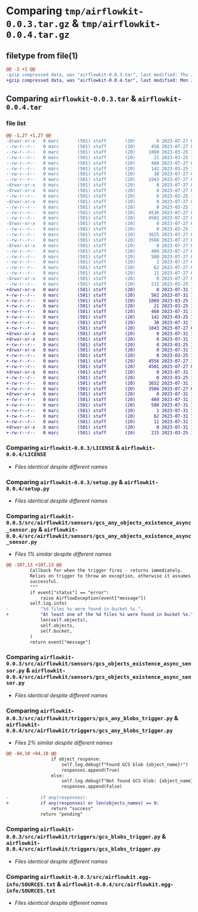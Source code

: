 # Comparing `tmp/airflowkit-0.0.3.tar.gz` & `tmp/airflowkit-0.0.4.tar.gz`

## filetype from file(1)

```diff
@@ -1 +1 @@
-gzip compressed data, was "airflowkit-0.0.3.tar", last modified: Thu Jul 27 09:42:56 2023, max compression
+gzip compressed data, was "airflowkit-0.0.4.tar", last modified: Mon Jul 31 13:47:06 2023, max compression
```

## Comparing `airflowkit-0.0.3.tar` & `airflowkit-0.0.4.tar`

### file list

```diff
@@ -1,27 +1,27 @@
-drwxr-xr-x   0 marc       (501) staff       (20)        0 2023-07-27 09:42:56.475052 airflowkit-0.0.3/
--rw-r--r--   0 marc       (501) staff       (20)      458 2023-07-27 09:42:03.000000 airflowkit-0.0.3/CHANGELOG.md
--rw-r--r--   0 marc       (501) staff       (20)     1069 2023-03-25 13:22:59.000000 airflowkit-0.0.3/LICENSE
--rw-r--r--   0 marc       (501) staff       (20)       21 2023-03-25 13:22:59.000000 airflowkit-0.0.3/MANIFEST.in
--rw-r--r--   0 marc       (501) staff       (20)      460 2023-07-27 09:42:56.474911 airflowkit-0.0.3/PKG-INFO
--rw-r--r--   0 marc       (501) staff       (20)      142 2023-03-25 13:25:40.000000 airflowkit-0.0.3/README.md
--rw-r--r--   0 marc       (501) staff       (20)       38 2023-07-27 09:42:56.475094 airflowkit-0.0.3/setup.cfg
--rw-r--r--   0 marc       (501) staff       (20)     1043 2023-07-27 09:41:18.000000 airflowkit-0.0.3/setup.py
-drwxr-xr-x   0 marc       (501) staff       (20)        0 2023-07-27 09:42:56.472218 airflowkit-0.0.3/src/
-drwxr-xr-x   0 marc       (501) staff       (20)        0 2023-07-27 09:42:56.473331 airflowkit-0.0.3/src/airflowkit/
--rw-r--r--   0 marc       (501) staff       (20)        0 2023-03-25 13:33:15.000000 airflowkit-0.0.3/src/airflowkit/__init__.py
-drwxr-xr-x   0 marc       (501) staff       (20)        0 2023-07-27 09:42:56.474316 airflowkit-0.0.3/src/airflowkit/sensors/
--rw-r--r--   0 marc       (501) staff       (20)        0 2023-03-25 13:27:19.000000 airflowkit-0.0.3/src/airflowkit/sensors/__init__.py
--rw-r--r--   0 marc       (501) staff       (20)     4536 2023-07-27 08:27:10.000000 airflowkit-0.0.3/src/airflowkit/sensors/gcs_any_objects_existence_async_sensor.py
--rw-r--r--   0 marc       (501) staff       (20)     4501 2023-07-27 08:17:47.000000 airflowkit-0.0.3/src/airflowkit/sensors/gcs_objects_existence_async_sensor.py
-drwxr-xr-x   0 marc       (501) staff       (20)        0 2023-07-27 09:42:56.474641 airflowkit-0.0.3/src/airflowkit/triggers/
--rw-r--r--   0 marc       (501) staff       (20)        0 2023-03-25 13:27:19.000000 airflowkit-0.0.3/src/airflowkit/triggers/__init__.py
--rw-r--r--   0 marc       (501) staff       (20)     3625 2023-07-27 08:26:10.000000 airflowkit-0.0.3/src/airflowkit/triggers/gcs_any_blobs_trigger.py
--rw-r--r--   0 marc       (501) staff       (20)     3566 2023-07-27 09:28:44.000000 airflowkit-0.0.3/src/airflowkit/triggers/gcs_blobs_trigger.py
-drwxr-xr-x   0 marc       (501) staff       (20)        0 2023-07-27 09:42:56.473947 airflowkit-0.0.3/src/airflowkit.egg-info/
--rw-r--r--   0 marc       (501) staff       (20)      460 2023-07-27 09:42:56.000000 airflowkit-0.0.3/src/airflowkit.egg-info/PKG-INFO
--rw-r--r--   0 marc       (501) staff       (20)      580 2023-07-27 09:42:56.000000 airflowkit-0.0.3/src/airflowkit.egg-info/SOURCES.txt
--rw-r--r--   0 marc       (501) staff       (20)        1 2023-07-27 09:42:56.000000 airflowkit-0.0.3/src/airflowkit.egg-info/dependency_links.txt
--rw-r--r--   0 marc       (501) staff       (20)       62 2023-07-27 09:42:56.000000 airflowkit-0.0.3/src/airflowkit.egg-info/requires.txt
--rw-r--r--   0 marc       (501) staff       (20)       11 2023-07-27 09:42:56.000000 airflowkit-0.0.3/src/airflowkit.egg-info/top_level.txt
-drwxr-xr-x   0 marc       (501) staff       (20)        0 2023-07-27 09:42:56.474753 airflowkit-0.0.3/tests/
--rw-r--r--   0 marc       (501) staff       (20)      215 2023-03-25 13:47:24.000000 airflowkit-0.0.3/tests/test_imports.py
+drwxr-xr-x   0 marc       (501) staff       (20)        0 2023-07-31 13:47:06.129293 airflowkit-0.0.4/
+-rw-r--r--   0 marc       (501) staff       (20)      562 2023-07-31 13:41:44.000000 airflowkit-0.0.4/CHANGELOG.md
+-rw-r--r--   0 marc       (501) staff       (20)     1069 2023-03-25 13:22:59.000000 airflowkit-0.0.4/LICENSE
+-rw-r--r--   0 marc       (501) staff       (20)       21 2023-03-25 13:22:59.000000 airflowkit-0.0.4/MANIFEST.in
+-rw-r--r--   0 marc       (501) staff       (20)      460 2023-07-31 13:47:06.129142 airflowkit-0.0.4/PKG-INFO
+-rw-r--r--   0 marc       (501) staff       (20)      142 2023-03-25 13:25:40.000000 airflowkit-0.0.4/README.md
+-rw-r--r--   0 marc       (501) staff       (20)       38 2023-07-31 13:47:06.129334 airflowkit-0.0.4/setup.cfg
+-rw-r--r--   0 marc       (501) staff       (20)     1043 2023-07-27 09:41:18.000000 airflowkit-0.0.4/setup.py
+drwxr-xr-x   0 marc       (501) staff       (20)        0 2023-07-31 13:47:06.125578 airflowkit-0.0.4/src/
+drwxr-xr-x   0 marc       (501) staff       (20)        0 2023-07-31 13:47:06.126709 airflowkit-0.0.4/src/airflowkit/
+-rw-r--r--   0 marc       (501) staff       (20)        0 2023-03-25 13:33:15.000000 airflowkit-0.0.4/src/airflowkit/__init__.py
+drwxr-xr-x   0 marc       (501) staff       (20)        0 2023-07-31 13:47:06.127925 airflowkit-0.0.4/src/airflowkit/sensors/
+-rw-r--r--   0 marc       (501) staff       (20)        0 2023-03-25 13:27:19.000000 airflowkit-0.0.4/src/airflowkit/sensors/__init__.py
+-rw-r--r--   0 marc       (501) staff       (20)     4556 2023-07-27 14:29:35.000000 airflowkit-0.0.4/src/airflowkit/sensors/gcs_any_objects_existence_async_sensor.py
+-rw-r--r--   0 marc       (501) staff       (20)     4501 2023-07-27 08:17:47.000000 airflowkit-0.0.4/src/airflowkit/sensors/gcs_objects_existence_async_sensor.py
+drwxr-xr-x   0 marc       (501) staff       (20)        0 2023-07-31 13:47:06.128580 airflowkit-0.0.4/src/airflowkit/triggers/
+-rw-r--r--   0 marc       (501) staff       (20)        0 2023-03-25 13:27:19.000000 airflowkit-0.0.4/src/airflowkit/triggers/__init__.py
+-rw-r--r--   0 marc       (501) staff       (20)     3652 2023-07-31 13:40:51.000000 airflowkit-0.0.4/src/airflowkit/triggers/gcs_any_blobs_trigger.py
+-rw-r--r--   0 marc       (501) staff       (20)     3566 2023-07-27 09:28:44.000000 airflowkit-0.0.4/src/airflowkit/triggers/gcs_blobs_trigger.py
+drwxr-xr-x   0 marc       (501) staff       (20)        0 2023-07-31 13:47:06.127333 airflowkit-0.0.4/src/airflowkit.egg-info/
+-rw-r--r--   0 marc       (501) staff       (20)      460 2023-07-31 13:47:06.000000 airflowkit-0.0.4/src/airflowkit.egg-info/PKG-INFO
+-rw-r--r--   0 marc       (501) staff       (20)      580 2023-07-31 13:47:06.000000 airflowkit-0.0.4/src/airflowkit.egg-info/SOURCES.txt
+-rw-r--r--   0 marc       (501) staff       (20)        1 2023-07-31 13:47:06.000000 airflowkit-0.0.4/src/airflowkit.egg-info/dependency_links.txt
+-rw-r--r--   0 marc       (501) staff       (20)       62 2023-07-31 13:47:06.000000 airflowkit-0.0.4/src/airflowkit.egg-info/requires.txt
+-rw-r--r--   0 marc       (501) staff       (20)       11 2023-07-31 13:47:06.000000 airflowkit-0.0.4/src/airflowkit.egg-info/top_level.txt
+drwxr-xr-x   0 marc       (501) staff       (20)        0 2023-07-31 13:47:06.128837 airflowkit-0.0.4/tests/
+-rw-r--r--   0 marc       (501) staff       (20)      215 2023-03-25 13:47:24.000000 airflowkit-0.0.4/tests/test_imports.py
```

### Comparing `airflowkit-0.0.3/LICENSE` & `airflowkit-0.0.4/LICENSE`

 * *Files identical despite different names*

### Comparing `airflowkit-0.0.3/setup.py` & `airflowkit-0.0.4/setup.py`

 * *Files identical despite different names*

### Comparing `airflowkit-0.0.3/src/airflowkit/sensors/gcs_any_objects_existence_async_sensor.py` & `airflowkit-0.0.4/src/airflowkit/sensors/gcs_any_objects_existence_async_sensor.py`

 * *Files 1% similar despite different names*

```diff
@@ -107,13 +107,13 @@
         Callback for when the trigger fires - returns immediately.
         Relies on trigger to throw an exception, otherwise it assumes execution was
         successful.
         """
         if event["status"] == "error":
             raise AirflowException(event["message"])
         self.log.info(
-            "%d files %s were found in bucket %s.",
+            "At least one of the %d files %s were found in bucket %s.",
             len(self.objects),
             self.objects,
             self.bucket,
         )
         return event["message"]
```

### Comparing `airflowkit-0.0.3/src/airflowkit/sensors/gcs_objects_existence_async_sensor.py` & `airflowkit-0.0.4/src/airflowkit/sensors/gcs_objects_existence_async_sensor.py`

 * *Files identical despite different names*

### Comparing `airflowkit-0.0.3/src/airflowkit/triggers/gcs_any_blobs_trigger.py` & `airflowkit-0.0.4/src/airflowkit/triggers/gcs_any_blobs_trigger.py`

 * *Files 2% similar despite different names*

```diff
@@ -84,10 +84,10 @@
                 if object_response:
                     self.log.debug(f"Found GCS blob {object_name}!")
                     responses.append(True)
                 else:
                     self.log.debug(f"Not found GCS blob: {object_name}!")
                     responses.append(False)
 
-            if any(responses):
+            if any(responses) or len(objects_names) == 0:
                 return "success"
             return "pending"
```

### Comparing `airflowkit-0.0.3/src/airflowkit/triggers/gcs_blobs_trigger.py` & `airflowkit-0.0.4/src/airflowkit/triggers/gcs_blobs_trigger.py`

 * *Files identical despite different names*

### Comparing `airflowkit-0.0.3/src/airflowkit.egg-info/SOURCES.txt` & `airflowkit-0.0.4/src/airflowkit.egg-info/SOURCES.txt`

 * *Files identical despite different names*

